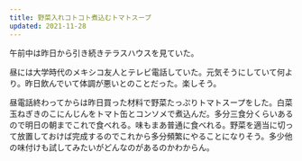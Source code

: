 ```yaml
---
title: 野菜入れコトコト煮込むトマトスープ
updated: 2021-11-28
---
```


午前中は昨日から引き続きテラスハウスを見ていた。

昼には大学時代のメキシコ友人とテレビ電話していた。元気そうにしていて何より。昨日飲んでいて体調が悪いとのことだった。楽しそう。

昼電話終わってからは昨日買った材料で野菜たっぷりトマトスープをした。白菜玉ねぎきのこにんじんをトマト缶とコンソメで煮込んだ。多分三食分くらいあるので明日の朝までこれで食べれる。味もまあ普通に食べれる。野菜を適当に切って放置しておけば完成するのでこれから多分頻繁にやることになりそう。多少他の味付けも試してみたいがどんなのがあるのかわからん。
